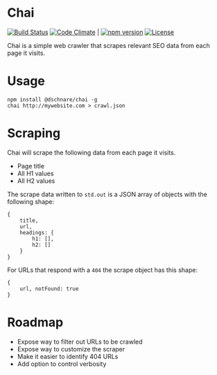 # Chai

[![Build Status](https://travis-ci.org/dschnare/chai.svg)](https://travis-ci.org/dschnare/chai)
[![Code Climate](https://codeclimate.com/github/dschnare/chai/badges/gpa.svg)](https://codeclimate.com/github/dschnare/chai) |
[![npm version](https://badge.fury.io/js/%40dschnare%2Fchai.svg)](http://badge.fury.io/js/%40dschnare%2Fchai)
[![License](http://img.shields.io/:license-mit-blue.svg)](http://doge.mit-license.org)

Chai is a simple web crawler that scrapes relevant SEO data from each page it visits.


# Usage

    npm install @dschnare/chai -g
    chai http://mywebsite.com > crawl.json


# Scraping

Chai will scrape the following data from each page it visits.

- Page title
- All H1 values
- All H2 values

The scrape data written to `std.out` is a JSON array of objects with the following shape:

	{
		title,
		url,
		headings: {
			h1: [],
			h2: []
		}
	}

For URLs that respond with a `404` the scrape object has this shape:

	{
		url, notFound: true
	}


# Roadmap

- Expose way to filter out URLs to be crawled
- Expose way to customize the scraper
- Make it easier to identify 404 URLs
- Add option to control verbosity
